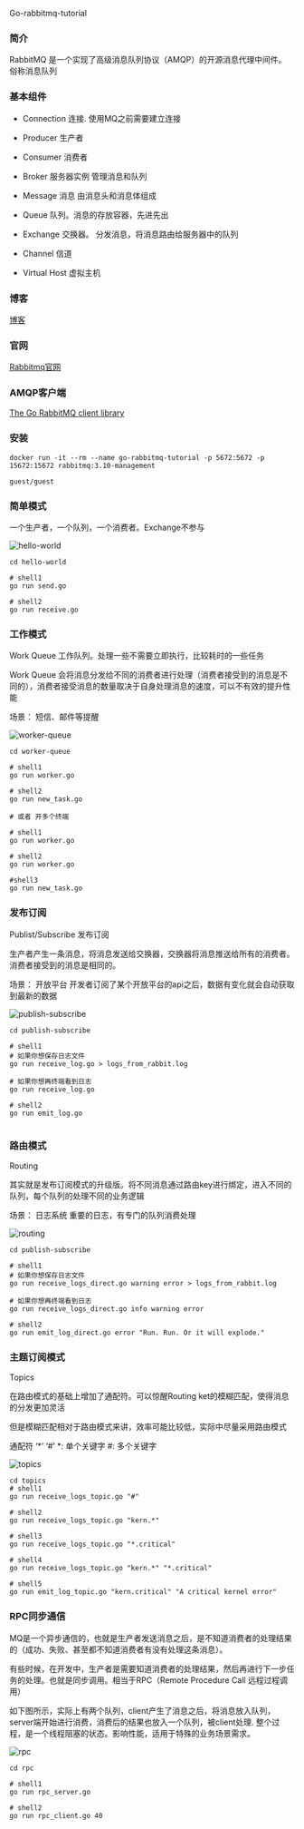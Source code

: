 Go-rabbitmq-tutorial

### 简介

RabbitMQ 是一个实现了高级消息队列协议（AMQP）的开源消息代理中间件。 俗称消息队列



### 基本组件

* Connection 连接. 使用MQ之前需要建立连接

* Producer 生产者
* Consumer 消费者
* Broker 服务器实例 管理消息和队列
* Message 消息 由消息头和消息体组成
* Queue 队列。消息的存放容器，先进先出
* Exchange 交换器。 分发消息，将消息路由给服务器中的队列
* Channel 信道
* Virtual Host 虚拟主机


### 博客
<a href="blog.caixiaoxin.cn/?p=712" target="_blank">博客</a>

### 官网

<a href="rabbitmq.com" target="_blank">Rabbitmq官网</a>



### AMQP客户端

<a href="https://github.com/rabbitmq/amqp091-go" target="_blank">The Go RabbitMQ client library </a>



### 安装

```vim
docker run -it --rm --name go-rabbitmq-tutorial -p 5672:5672 -p 15672:15672 rabbitmq:3.10-management

guest/guest
```





### 简单模式

一个生产者，一个队列，一个消费者。Exchange不参与

![hello-world](./hello-world.png)

```shell
cd hello-world

# shell1
go run send.go

# shell2
go run receive.go
```







### 工作模式

Work Queue 工作队列。处理一些不需要立即执行，比较耗时的一些任务

Work Queue 会将消息分发给不同的消费者进行处理（消费者接受到的消息是不同的），消费者接受消息的数量取决于自身处理消息的速度，可以不有效的提升性能

场景： 短信、邮件等提醒

![worker-queue](./worker-queue.png)

```shell
cd worker-queue

# shell1
go run worker.go

# shell2
go run new_task.go

# 或者 开多个终端

# shell1
go run worker.go

# shell2
go run worker.go

#shell3
go run new_task.go
```





### 发布订阅

Publist/Subscribe 发布订阅

生产者产生一条消息，将消息发送给交换器，交换器将消息推送给所有的消费者。消费者接受到的消息是相同的。

场景： 开放平台  开发者订阅了某个开放平台的api之后，数据有变化就会自动获取到最新的数据



![publish-subscribe](./publish-subscribe.png)

```shell
cd publish-subscribe

# shell1
# 如果你想保存日志文件
go run receive_log.go > logs_from_rabbit.log

# 如果你想再终端看到日志
go run receive_log.go

# shell2
go run emit_log.go


```





### 路由模式

Routing

其实就是发布订阅模式的升级版。将不同消息通过路由key进行绑定，进入不同的队列，每个队列的处理不同的业务逻辑

场景： 日志系统  重要的日志，有专门的队列消费处理

![routing](./routing.png)

```shell
cd publish-subscribe

# shell1
# 如果你想保存日志文件
go run receive_logs_direct.go warning error > logs_from_rabbit.log

# 如果你想再终端看到日志
go run receive_logs_direct.go info warning error

# shell2
go run emit_log_direct.go error "Run. Run. Or it will explode."
```





### 主题订阅模式

Topics

在路由模式的基础上增加了通配符。可以惊醒Routing ket的模糊匹配，使得消息的分发更加灵活

但是模糊匹配相对于路由模式来讲，效率可能比较低，实际中尽量采用路由模式

通配符 ‘*’ ‘#’ *: 单个关键字 #: 多个关键字

![topics](./topics.png)

 ```shell
cd topics
# shell1
go run receive_logs_topic.go "#"

# shell2
go run receive_logs_topic.go "kern.*"

# shell3
go run receive_logs_topic.go "*.critical"

# shell4
go run receive_logs_topic.go "kern.*" "*.critical"

# shell5
go run emit_log_topic.go "kern.critical" "A critical kernel error"

 ```





### RPC同步通信

MQ是一个异步通信的，也就是生产者发送消息之后，是不知道消费者的处理结果的（成功、失败、甚至都不知道消费者有没有处理这条消息）。

有些时候，在开发中，生产者是需要知道消费者的处理结果，然后再进行下一步任务的处理。也就是同步调用。相当于RPC（Remote Procedure Call 远程过程调用）

如下图所示，实际上有两个队列，client产生了消息之后，将消息放入队列，server端开始进行消费，消费后的结果也放入一个队列，被client处理. 整个过程，是一个线程阻塞的状态。影响性能，适用于特殊的业务场景需求。

![rpc](./rpc.png)

```shell
cd rpc

# shell1
go run rpc_server.go

# shell2
go run rpc_client.go 40
```

